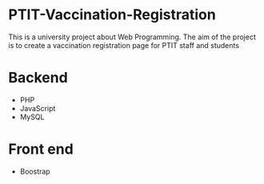 # PTIT-Vaccination-Registration
This is a university project about Web Programming. The aim of the project is to create a vaccination registration page for PTIT staff and students

# Backend
- PHP
- JavaScript
- MySQL

# Front end
- Boostrap
